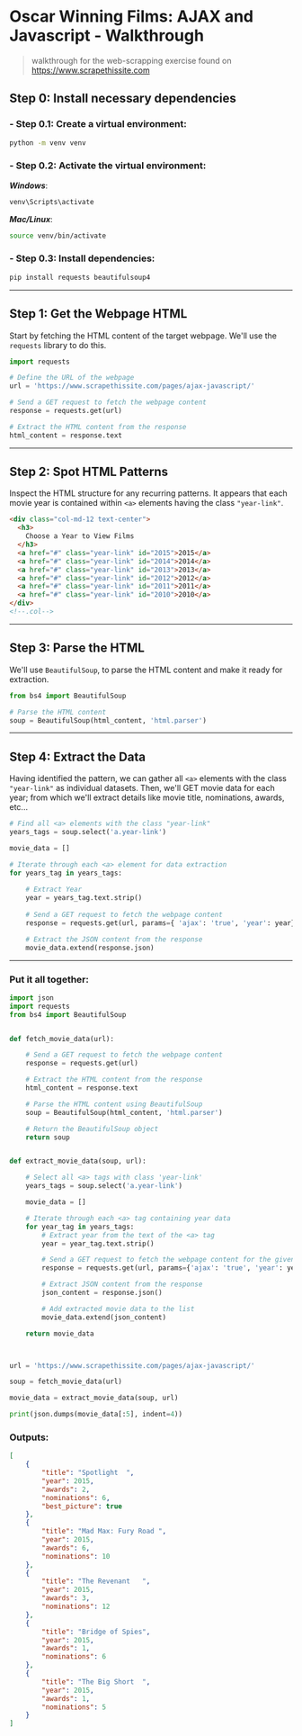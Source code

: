 # Oscar Winning Films: AJAX and Javascript - Walkthrough
> walkthrough for the web-scrapping exercise found on https://www.scrapethissite.com
## Step 0: Install necessary dependencies
### - Step 0.1: Create a virtual environment:
```bash 
python -m venv venv
```


### - Step 0.2: Activate the virtual environment:

***Windows***:	
```bash
venv\Scripts\activate
```

***Mac/Linux***:
```bash
source venv/bin/activate
```
### - Step 0.3: Install dependencies:
```bash
pip install requests beautifulsoup4
```
* * *
## Step 1: Get the Webpage HTML
Start by fetching the HTML content of the target webpage. We'll use the `requests` library to do this.

```python
import requests

# Define the URL of the webpage
url = 'https://www.scrapethissite.com/pages/ajax-javascript/'

# Send a GET request to fetch the webpage content
response = requests.get(url)

# Extract the HTML content from the response
html_content = response.text
```
* * *
## Step 2: Spot HTML Patterns

Inspect the HTML structure for any recurring patterns. It appears that each movie year is contained within `<a>` elements having the class ``"year-link"``.

```html
<div class="col-md-12 text-center">
  <h3>
    Choose a Year to View Films
  </h3>
  <a href="#" class="year-link" id="2015">2015</a>
  <a href="#" class="year-link" id="2014">2014</a>
  <a href="#" class="year-link" id="2013">2013</a>
  <a href="#" class="year-link" id="2012">2012</a>
  <a href="#" class="year-link" id="2011">2011</a>
  <a href="#" class="year-link" id="2010">2010</a>
</div>
<!--.col-->
```
* * *
## Step 3: Parse the HTML

We'll use ``BeautifulSoup``, to parse the HTML content and make it ready for extraction.

```python
from bs4 import BeautifulSoup

# Parse the HTML content
soup = BeautifulSoup(html_content, 'html.parser')
```
* * *
## Step 4: Extract the Data

Having identified the pattern, we can gather all `<a>` elements with the class ``"year-link"`` as individual datasets. Then, we'll GET movie data for each year; from which we'll extract details like movie title, nominations, awards, etc...

```python
# Find all <a> elements with the class "year-link"
years_tags = soup.select('a.year-link')

movie_data = []

# Iterate through each <a> element for data extraction
for years_tag in years_tags:
  
    # Extract Year
    year = years_tag.text.strip()
    
    # Send a GET request to fetch the webpage content
    response = requests.get(url, params={ 'ajax': 'true', 'year': year})

    # Extract the JSON content from the response
    movie_data.extend(response.json)
```

* * *
### Put it all together:
```python
import json
import requests
from bs4 import BeautifulSoup


def fetch_movie_data(url):

    # Send a GET request to fetch the webpage content
    response = requests.get(url)

    # Extract the HTML content from the response
    html_content = response.text

    # Parse the HTML content using BeautifulSoup
    soup = BeautifulSoup(html_content, 'html.parser')

    # Return the BeautifulSoup object
    return soup


def extract_movie_data(soup, url):

    # Select all <a> tags with class 'year-link'
    years_tags = soup.select('a.year-link')

    movie_data = []

    # Iterate through each <a> tag containing year data
    for year_tag in years_tags:
        # Extract year from the text of the <a> tag
        year = year_tag.text.strip()

        # Send a GET request to fetch the webpage content for the given year
        response = requests.get(url, params={'ajax': 'true', 'year': year})

        # Extract JSON content from the response
        json_content = response.json()

        # Add extracted movie data to the list
        movie_data.extend(json_content)

    return movie_data



url = 'https://www.scrapethissite.com/pages/ajax-javascript/'

soup = fetch_movie_data(url)

movie_data = extract_movie_data(soup, url)

print(json.dumps(movie_data[:5], indent=4))
```
### Outputs:
```json
[
    {
        "title": "Spotlight  ",
        "year": 2015,
        "awards": 2,
        "nominations": 6,
        "best_picture": true
    },
    {
        "title": "Mad Max: Fury Road ",
        "year": 2015,
        "awards": 6,
        "nominations": 10
    },
    {
        "title": "The Revenant   ",
        "year": 2015,
        "awards": 3,
        "nominations": 12
    },
    {
        "title": "Bridge of Spies",
        "year": 2015,
        "awards": 1,
        "nominations": 6
    },
    {
        "title": "The Big Short  ",
        "year": 2015,
        "awards": 1,
        "nominations": 5
    }
]
```
